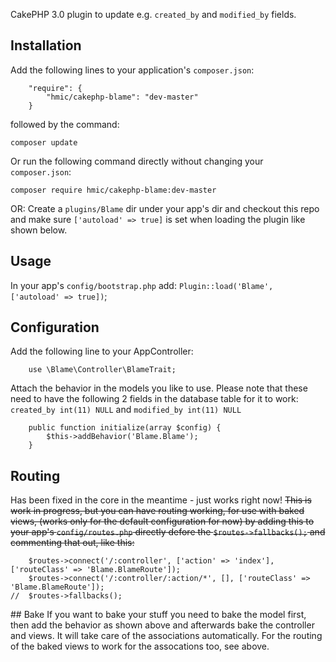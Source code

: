 
CakePHP 3.0 plugin to update e.g. `created_by` and `modified_by` fields.

## Installation

Add the following lines to your application's `composer.json`:

```
    "require": {
        "hmic/cakephp-blame": "dev-master"
    }
```

followed by the command:

`composer update`

Or run the following command directly without changing your `composer.json`:

`composer require hmic/cakephp-blame:dev-master`

OR:
Create a `plugins/Blame` dir under your app's dir and checkout this repo
and make sure `['autoload' => true]` is set when loading the plugin like shown below.

## Usage

In your app's `config/bootstrap.php` add: `Plugin::load('Blame', ['autoload' => true])`;

## Configuration

Add the following line to your AppController:

```
    use \Blame\Controller\BlameTrait;
```

Attach the behavior in the models you like to use.
Please note that these need to have the following 2 fields in the database table for it to work:
`created_by int(11) NULL` and `modified_by int(11) NULL`

```
    public function initialize(array $config) {
        $this->addBehavior('Blame.Blame');
    }
```

## Routing
Has been fixed in the core in the meantime - just works right now!
<del>
This is work in progress, but you can have routing working, for use with baked views,
(works only for the default configuration for now) by adding this to your app's
`config/routes.php` directly defore the `$routes->fallbacks();` and commenting that out,
like this:

```
 	$routes->connect('/:controller', ['action' => 'index'], ['routeClass' => 'Blame.BlameRoute']);
 	$routes->connect('/:controller/:action/*', [], ['routeClass' => 'Blame.BlameRoute']);
//	$routes->fallbacks();
```
</del>
## Bake
If you want to bake your stuff you need to bake the model first, then add the behavior as shown
above and afterwards bake the controller and views. It will take care of the associations
automatically. For the routing of the baked views to work for the assocations too, see above.
